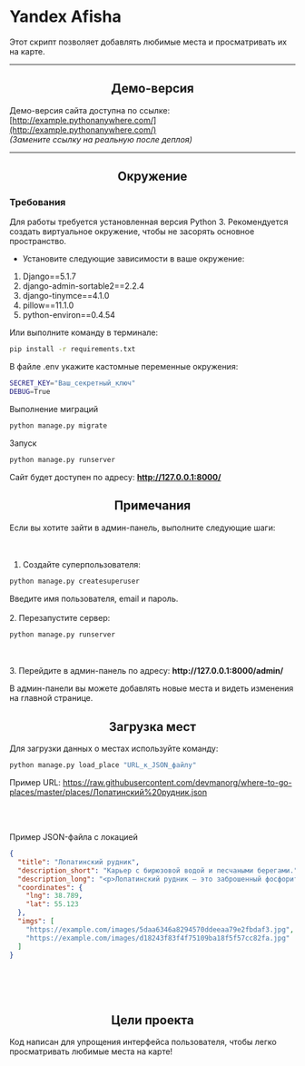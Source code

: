 # Yandex Afisha

Этот скрипт позволяет добавлять любимые места и просматривать их на карте.

---

## <h2 style="text-align:center">Демо-версия</h2>
Демо-версия сайта доступна по ссылке: [http://example.pythonanywhere.com/](http://example.pythonanywhere.com/)  
*(Замените ссылку на реальную после деплоя)*

---

## <h2 style="text-align:center">Окружение</h2>
### Требования

Для работы требуется установленная версия Python 3. Рекомендуется создать виртуальное окружение, чтобы не засорять основное пространство.

- Установите следующие зависимости в ваше окружение:

1. Django==5.1.7
2. django-admin-sortable2==2.2.4
3. django-tinymce==4.1.0
4. pillow==11.1.0
5. python-environ==0.4.54

Или выполните команду в терминале:

```bash
pip install -r requirements.txt
```

В файле .env укажите кастомные переменные окружения:
```bash
SECRET_KEY="Ваш_секретный_ключ"
DEBUG=True
```
Выполнение миграций
```bash
python manage.py migrate
```

Запуск
```bash
python manage.py runserver
```

Сайт будет доступен по адресу: <strong>http://127.0.0.1:8000/</strong> 

<h2 style="text-align:center">Примечания</h2>
Если вы хотите зайти в админ-панель, выполните следующие шаги:
<br/>
<br/>
<br/>


1. Создайте суперпользователя:
```bash
python manage.py createsuperuser
```

Введите имя пользователя, email и пароль.
<br/>
<br/>
2. Перезапустите сервер:

```bash
python manage.py runserver
```
<br/>
<br/>
3. Перейдите в админ-панель по адресу:
<strong> http://127.0.0.1:8000/admin/</strong>

В админ-панели вы можете добавлять новые места и видеть изменения на главной странице.

<h2 style="text-align:center">Загрузка мест</h2>
Для загрузки данных о местах используйте команду:

```bash
python manage.py load_place "URL_к_JSON_файлу"
```

Пример URL:
https://raw.githubusercontent.com/devmanorg/where-to-go-places/master/places/Лопатинский%20рудник.json

<br/>
<br/>

Пример JSON-файла с локацией
```json
{
  "title": "Лопатинский рудник",
  "description_short": "Карьер с бирюзовой водой и песчаными берегами.",
  "description_long": "<p>Лопатинский рудник — это заброшенный фосфоритный карьер в Московской области...</p>",
  "coordinates": {
    "lng": 38.789,
    "lat": 55.123
  },
  "imgs": [
    "https://example.com/images/5daa6346a8294570ddeeaa79e2fbdaf3.jpg",
    "https://example.com/images/d18243f83f4f75109ba18f5f57cc82fa.jpg"
  ]
}
```
<br/>
<br/>
<br/>
<h2 style="text-align:center">Цели проекта</h2>
Код написан для упрощения интерфейса пользователя, чтобы легко просматривать любимые места на карте!
